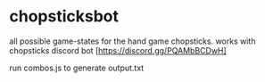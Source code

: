 # chopsticksbot
all possible game-states for the hand game chopsticks.
works with chopsticks discord bot [https://discord.gg/PQAMbBCDwH]

run combos.js to generate output.txt
